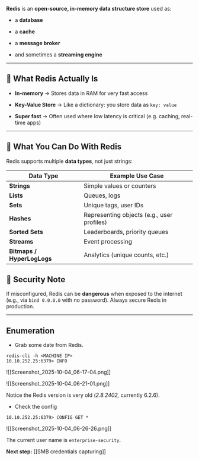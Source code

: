 **Redis** is an **open-source, in-memory data structure store** used as:

- a **database**

- a **cache**

- a **message broker**

- and sometimes a **streaming engine**


---

## 🔧 What Redis Actually Is

- **In-memory** → Stores data in RAM for very fast access

- **Key-Value Store** → Like a dictionary: you store data as `key: value`

- **Super fast** → Often used where low latency is critical (e.g. caching, real-time apps)


---

## 🧠 What You Can Do With Redis

Redis supports multiple **data types**, not just strings:

|Data Type|Example Use Case|
|---|---|
|**Strings**|Simple values or counters|
|**Lists**|Queues, logs|
|**Sets**|Unique tags, user IDs|
|**Hashes**|Representing objects (e.g., user profiles)|
|**Sorted Sets**|Leaderboards, priority queues|
|**Streams**|Event processing|
|**Bitmaps / HyperLogLogs**|Analytics (unique counts, etc.)|
## 🔐 Security Note

If misconfigured, Redis can be **dangerous** when exposed to the internet (e.g., via `bind 0.0.0.0` with no password). Always secure Redis in production.


---
## Enumeration

- Grab some date from Redis.

```
redis-cli -h <MACHINE IP>
10.10.252.25:6379> INFO
```

![[Screenshot_2025-10-04_06-17-04.png]]

![[Screenshot_2025-10-04_06-21-01.png]]

Notice the Redis version is very old (*2.8.2402,* currently 6.2.6).

- Check the config
```
10.10.252.25:6379> CONFIG GET *
```

![[Screenshot_2025-10-04_06-26-26.png]]

The current user name is `enterprise-security`.

**Next step:** [[SMB credentials capturing]]
